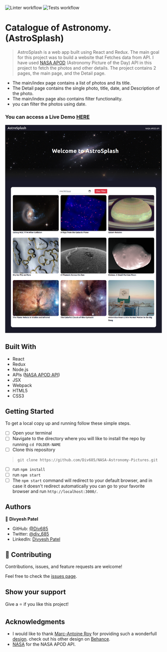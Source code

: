 ![Linter workflow](https://github.com/Div685/NASA-Astronomy-Pictures/actions/workflows/linters.yml/badge.svg)
![Tests workflow](https://github.com/Div685/NASA-Astronomy-Pictures/actions/workflows/tests.yml/badge.svg)
# Catalogue of Astronomy. (AstroSplash)

> AstroSplash is a web app built using React and Redux. The main goal for this project was to build a website that Fetches data from API. I have used [NASA APOD](https://api.nasa.gov/) (Astronomy Picture of the Day) API in this project to fetch the photos and other details. The project contains 2 pages, the main page, and the Detail page.
- The main/index page contains a list of photos and its title.
- The Detail page contains the single photo, title, date, and Description of the photo.
- The main/index page also contains filter functionality.
- you can filter the photos using date.

### You can access a Live Demo [HERE](https://astrosplash.herokuapp.com/)

![Screenshot](./screencapture.png)

## Built With

- React
- Redux
- Node.js
- APIs ([NASA APOD API](https://api.nasa.gov/))
- JSX
- Webpack
- HTML5
- CSS3


## Getting Started

To get a local copy up and running follow these simple steps.

- [ ] Open your terminal
- [ ]  Navigate to the directory where you will like to install the repo by running `cd FOLDER-NAME` 
- [ ] Clone this repository
 > `git clone https://github.com/Div685/NASA-Astronomy-Pictures.git`
- [ ] run `npm install`
- [ ] run `npm start`
- [ ] The `npm start` command will redirect to your default browser, and in case it doesn't redirect automatically you can go to your favorite browser and run `http://localhost:3000/`.
 
## Authors

👤 **Divyesh Patel**

- GitHub: [@Div685](https://github.com/Div685)
- Twitter: [@div_685](https://twitter.com/div_685)
- LinkedIn: [Divyesh Patel](https://www.linkedin.com/in/divyesh-daxa-patel/)


## 🤝 Contributing

Contributions, issues, and feature requests are welcome!

Feel free to check the [issues page](https://github.com/Div685/NASA-Astronomy-Pictures/issues).


## Show your support

Give a ⭐️ if you like this project!

## Acknowledgments

- I would like to thank [Marc-Antoine Roy](https://www.behance.net/enfantroy) for providing such a wonderfull [design](https://www.behance.net/gallery/11351281/NomNom). check out his other design on [Behance](https://www.behance.net/enfantroy).
- [NASA](https://api.nasa.gov/) for the NASA APOD API.
